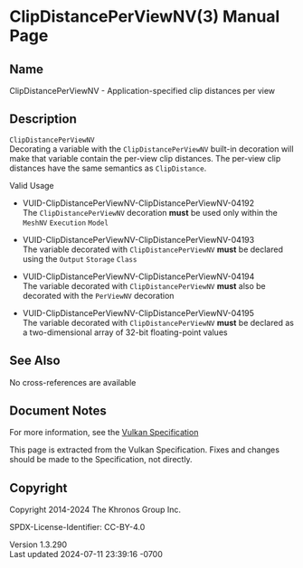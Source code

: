 # ClipDistancePerViewNV(3) Manual Page

## Name

ClipDistancePerViewNV - Application-specified clip distances per view



## <a href="#_description" class="anchor"></a>Description

`ClipDistancePerViewNV`  
Decorating a variable with the `ClipDistancePerViewNV` built-in
decoration will make that variable contain the per-view clip distances.
The per-view clip distances have the same semantics as `ClipDistance`.

Valid Usage

- <a href="#VUID-ClipDistancePerViewNV-ClipDistancePerViewNV-04192"
  id="VUID-ClipDistancePerViewNV-ClipDistancePerViewNV-04192"></a>
  VUID-ClipDistancePerViewNV-ClipDistancePerViewNV-04192  
  The `ClipDistancePerViewNV` decoration **must** be used only within
  the `MeshNV` `Execution` `Model`

- <a href="#VUID-ClipDistancePerViewNV-ClipDistancePerViewNV-04193"
  id="VUID-ClipDistancePerViewNV-ClipDistancePerViewNV-04193"></a>
  VUID-ClipDistancePerViewNV-ClipDistancePerViewNV-04193  
  The variable decorated with `ClipDistancePerViewNV` **must** be
  declared using the `Output` `Storage` `Class`

- <a href="#VUID-ClipDistancePerViewNV-ClipDistancePerViewNV-04194"
  id="VUID-ClipDistancePerViewNV-ClipDistancePerViewNV-04194"></a>
  VUID-ClipDistancePerViewNV-ClipDistancePerViewNV-04194  
  The variable decorated with `ClipDistancePerViewNV` **must** also be
  decorated with the `PerViewNV` decoration

- <a href="#VUID-ClipDistancePerViewNV-ClipDistancePerViewNV-04195"
  id="VUID-ClipDistancePerViewNV-ClipDistancePerViewNV-04195"></a>
  VUID-ClipDistancePerViewNV-ClipDistancePerViewNV-04195  
  The variable decorated with `ClipDistancePerViewNV` **must** be
  declared as a two-dimensional array of 32-bit floating-point values

## <a href="#_see_also" class="anchor"></a>See Also

No cross-references are available

## <a href="#_document_notes" class="anchor"></a>Document Notes

For more information, see the <a
href="https://registry.khronos.org/vulkan/specs/1.3-extensions/html/vkspec.html#ClipDistancePerViewNV"
target="_blank" rel="noopener">Vulkan Specification</a>

This page is extracted from the Vulkan Specification. Fixes and changes
should be made to the Specification, not directly.

## <a href="#_copyright" class="anchor"></a>Copyright

Copyright 2014-2024 The Khronos Group Inc.

SPDX-License-Identifier: CC-BY-4.0

Version 1.3.290  
Last updated 2024-07-11 23:39:16 -0700
